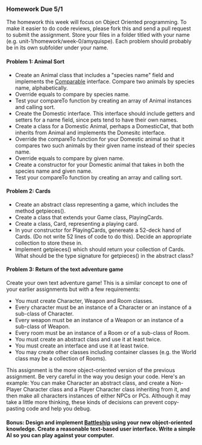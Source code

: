 ### Homework Due 5/1

The homework this week will focus on Object Oriented programming.
To make it easier to do code reviews, please fork this and send a pull request
to submit the assignment. Store your files in a folder titled with your name
(e.g. unit-1/homework/week-0/amyquispe). Each problem should probably be in
its own subfolder under your name.

#### Problem 1: Animal Sort

* Create an Animal class that includes a "species name" field and implements the
[Comparable](https://docs.oracle.com/javase/7/docs/api/java/lang/Comparable.html) interface.
Compare two animals by species name, alphabetically.
* Override equals to compare by species name.
* Test your compareTo function by creating an array of Animal instances and calling sort.
* Create the Domestic interface. This interface should include getters and setters for a name field,
since pets tend to have their own names.
* Create a class for a Domestic Animal, perhaps a DomesticCat, that both inherits from Animal
and implements the Domesitc interface.
* Override the compareTo function for your Domestic animal so that it compares two such animals
by their given name instead of their species name. 
* Override equals to compare by given name.
* Create a constructor for your Domestic animal that takes in both the species name and given name.
* Test your compareTo function by creating an array and calling sort.

#### Problem 2: Cards
* Create an abstract class representing a game, which includes the method getpieces().
* Create a class that extends your Game class, PlayingCards.
* Create a class, Card, representing a playing card.
* In your constructor for PlayingCards, genereate a 52-deck hand of Cards. (Do not write 52 lines of code to
do this). Decide an appropriate collection to store these in.
* Implement getpieces() which should return your collection of Cards. What should be the type signature
for getpieces() in the abstract class?

#### Problem 3: Return of the text adventure game
Create your own text adventure game! This is a similar concept to one of your earlier assignments but with
a few requirements:
* You must create Character, Weapon and Room classes.
* Every character must be an instance of a Character or an instance of a sub-class of Character.
* Every weapon must be an instance of a Weapon or an instance of a sub-class of Weapon.
* Every room must be an instance of a Room or of a sub-class of Room.
* You must create an abstract class and use it at least twice.
* You must create an interface and use it at least twice.
* You may create other classes including container classes (e.g. the World class may be a collection of
Rooms).

This assignment is the more object-oriented version of the previous assignment. Be very careful in the way
you design your code. Here's an example: You can make Character an abstract class, and create a Non-Player Character
class and a Player Character class inheriting from it, and then make all characters instances of either NPCs or PCs.
Although it may take a little more thinking, these kinds of decisions can prevent copy-pasting code and help you debug.

#### Bonus: Design and implement [Battleship](http://en.wikipedia.org/wiki/Battleship_%28game%29) using your new object-oriented knowledge. Create a reasonable text-based user interface. Write a simple AI so you can play against your computer.
